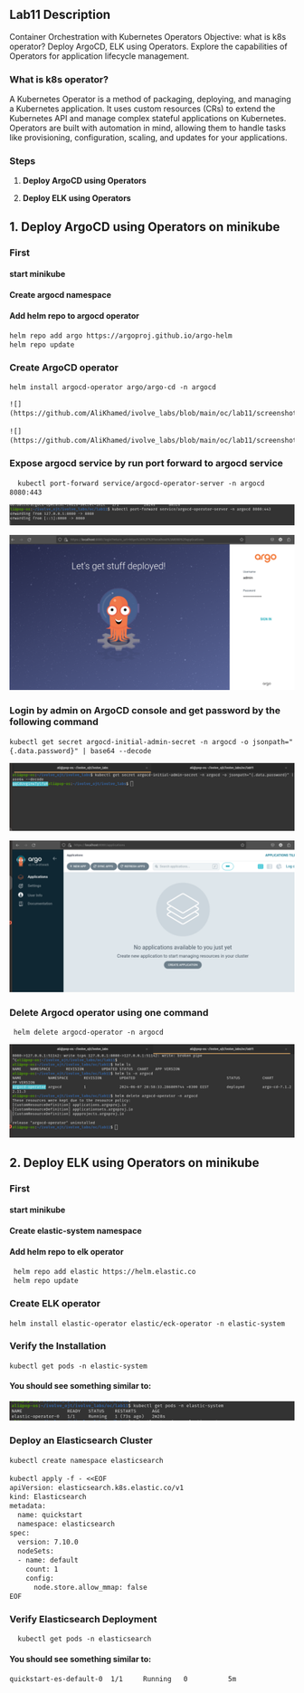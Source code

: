 ## Lab11 Description 

Container Orchestration with Kubernetes Operators Objective: what is k8s operator? Deploy ArgoCD, ELK using Operators. Explore the capabilities of Operators for application lifecycle management.


### What is k8s operator?

A Kubernetes Operator is a method of packaging, deploying, and managing a Kubernetes application. It uses custom resources (CRs) to extend the Kubernetes API and manage complex stateful applications on Kubernetes. Operators are built with automation in mind, allowing them to handle tasks like provisioning, configuration, scaling, and updates for your applications.

### Steps 

1. **Deploy ArgoCD using Operators**

2. **Deploy ELK using Operators**




## 1. Deploy ArgoCD using Operators on minikube 

### First 

  #### start minikube 
  #### Create argocd namespace 
  #### Add helm repo to argocd operator 

  ```
  helm repo add argo https://argoproj.github.io/argo-helm
  helm repo update

  ```

### Create ArgoCD operator

  ```
  helm install argocd-operator argo/argo-cd -n argocd

  ```
    ![](https://github.com/AliKhamed/ivolve_labs/blob/main/oc/lab11/screenshots/argo1.png)

    ![](https://github.com/AliKhamed/ivolve_labs/blob/main/oc/lab11/screenshots/argo2.png)



### Expose argocd service by run port forward to argocd service


  ```
    kubectl port-forward service/argocd-operator-server -n argocd 8080:443

  ```
  ![](https://github.com/AliKhamed/ivolve_labs/blob/main/oc/lab11/screenshots/port1.png)

  ![](https://github.com/AliKhamed/ivolve_labs/blob/main/oc/lab11/screenshots/port2.png)


### Login by admin on ArgoCD console and get password by the following command 

  ```
  kubectl get secret argocd-initial-admin-secret -n argocd -o jsonpath="{.data.password}" | base64 --decode

  ```
  
  ![](https://github.com/AliKhamed/ivolve_labs/blob/main/oc/lab11/screenshots/pass1.png)

  ![](https://github.com/AliKhamed/ivolve_labs/blob/main/oc/lab11/screenshots/pass2.png)

### Delete Argocd operator using one command

  ```
   helm delete argocd-operator -n argocd

  ```

  ![](https://github.com/AliKhamed/ivolve_labs/blob/main/oc/lab11/screenshots/delete.png)




## 2. Deploy ELK using Operators on minikube


### First 

  #### start minikube 
  #### Create elastic-system namespace 
  #### Add helm repo to elk operator 

  ```
   helm repo add elastic https://helm.elastic.co
   helm repo update

  ```

### Create ELK operator

  ```
  helm install elastic-operator elastic/eck-operator -n elastic-system

  ```
### Verify the Installation

  ```
  kubectl get pods -n elastic-system

  ```
  #### You should see something similar to:

  ![](https://github.com/AliKhamed/ivolve_labs/blob/main/oc/lab11/screenshots/el1.png)

### Deploy an Elasticsearch Cluster

  ```
  kubectl create namespace elasticsearch

  kubectl apply -f - <<EOF
  apiVersion: elasticsearch.k8s.elastic.co/v1
  kind: Elasticsearch
  metadata:
    name: quickstart
    namespace: elasticsearch
  spec:
    version: 7.10.0
    nodeSets:
    - name: default
      count: 1
      config:
        node.store.allow_mmap: false
  EOF

  ```
### Verify Elasticsearch Deployment


  ```
    kubectl get pods -n elasticsearch

  ```
  #### You should see something similar to:

  ```
  quickstart-es-default-0  1/1     Running   0          5m

  ```


